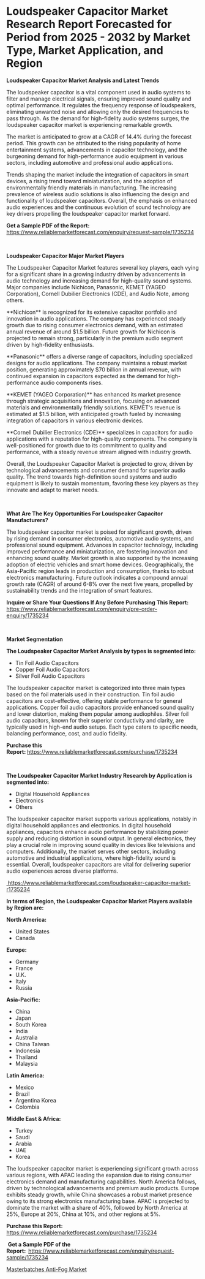 <p><h1>Loudspeaker Capacitor Market Research Report Forecasted for Period from 2025 -  2032 by Market Type, Market Application, and Region</h1></p><p><strong>Loudspeaker Capacitor Market Analysis and Latest Trends</strong></p>
<p><p>The loudspeaker capacitor is a vital component used in audio systems to filter and manage electrical signals, ensuring improved sound quality and optimal performance. It regulates the frequency response of loudspeakers, eliminating unwanted noise and allowing only the desired frequencies to pass through. As the demand for high-fidelity audio systems surges, the loudspeaker capacitor market is experiencing remarkable growth.</p><p>The market is anticipated to grow at a CAGR of 14.4% during the forecast period. This growth can be attributed to the rising popularity of home entertainment systems, advancements in capacitor technology, and the burgeoning demand for high-performance audio equipment in various sectors, including automotive and professional audio applications.</p><p>Trends shaping the market include the integration of capacitors in smart devices, a rising trend toward miniaturization, and the adoption of environmentally friendly materials in manufacturing. The increasing prevalence of wireless audio solutions is also influencing the design and functionality of loudspeaker capacitors. Overall, the emphasis on enhanced audio experiences and the continuous evolution of sound technology are key drivers propelling the loudspeaker capacitor market forward.</p></p>
<p><strong>Get a Sample PDF of the Report:&nbsp;</strong> <a href="https://www.reliablemarketforecast.com/enquiry/request-sample/1735234?utm_campaign=2603&utm_medium=2&utm_source=Github&utm_content=ia&utm_term=25032025&utm_id=loudspeaker-capacitor">https://www.reliablemarketforecast.com/enquiry/request-sample/1735234</a></p>
<p>&nbsp;</p>
<p><strong>Loudspeaker Capacitor Major Market Players</strong></p>
<p><p>The Loudspeaker Capacitor Market features several key players, each vying for a significant share in a growing industry driven by advancements in audio technology and increasing demand for high-quality sound systems. Major companies include Nichicon, Panasonic, KEMET (YAGEO Corporation), Cornell Dubilier Electronics (CDE), and Audio Note, among others.</p><p>**Nichicon** is recognized for its extensive capacitor portfolio and innovation in audio applications. The company has experienced steady growth due to rising consumer electronics demand, with an estimated annual revenue of around $1.5 billion. Future growth for Nichicon is projected to remain strong, particularly in the premium audio segment driven by high-fidelity enthusiasts.</p><p>**Panasonic** offers a diverse range of capacitors, including specialized designs for audio applications. The company maintains a robust market position, generating approximately $70 billion in annual revenue, with continued expansion in capacitors expected as the demand for high-performance audio components rises.</p><p>**KEMET (YAGEO Corporation)** has enhanced its market presence through strategic acquisitions and innovation, focusing on advanced materials and environmentally friendly solutions. KEMET's revenue is estimated at $1.5 billion, with anticipated growth fueled by increasing integration of capacitors in various electronic devices.</p><p>**Cornell Dubilier Electronics (CDE)** specializes in capacitors for audio applications with a reputation for high-quality components. The company is well-positioned for growth due to its commitment to quality and performance, with a steady revenue stream aligned with industry growth.</p><p>Overall, the Loudspeaker Capacitor Market is projected to grow, driven by technological advancements and consumer demand for superior audio quality. The trend towards high-definition sound systems and audio equipment is likely to sustain momentum, favoring these key players as they innovate and adapt to market needs.</p></p>
<p>&nbsp;</p>
<p><strong>What Are The Key Opportunities For Loudspeaker Capacitor Manufacturers?</strong></p>
<p><p>The loudspeaker capacitor market is poised for significant growth, driven by rising demand in consumer electronics, automotive audio systems, and professional sound equipment. Advances in capacitor technology, including improved performance and miniaturization, are fostering innovation and enhancing sound quality. Market growth is also supported by the increasing adoption of electric vehicles and smart home devices. Geographically, the Asia-Pacific region leads in production and consumption, thanks to robust electronics manufacturing. Future outlook indicates a compound annual growth rate (CAGR) of around 6-8% over the next five years, propelled by sustainability trends and the integration of smart features.</p></p>
<p><strong>Inquire or Share Your Questions If Any Before Purchasing This Report:</strong> <a href="https://www.reliablemarketforecast.com/enquiry/pre-order-enquiry/1735234?utm_campaign=2603&utm_medium=2&utm_source=Github&utm_content=ia&utm_term=25032025&utm_id=loudspeaker-capacitor">https://www.reliablemarketforecast.com/enquiry/pre-order-enquiry/1735234</a></p>
<p>&nbsp;</p>
<p><strong>Market Segmentation</strong></p>
<p><strong>The Loudspeaker Capacitor Market Analysis by types is segmented into:</strong></p>
<p><ul><li>Tin Foil Audio Capacitors</li><li>Copper Foil Audio Capacitors</li><li>Silver Foil Audio Capacitors</li></ul></p>
<p><p>The loudspeaker capacitor market is categorized into three main types based on the foil materials used in their construction. Tin foil audio capacitors are cost-effective, offering stable performance for general applications. Copper foil audio capacitors provide enhanced sound quality and lower distortion, making them popular among audiophiles. Silver foil audio capacitors, known for their superior conductivity and clarity, are typically used in high-end audio setups. Each type caters to specific needs, balancing performance, cost, and audio fidelity.</p></p>
<p><strong>Purchase this Report:&nbsp;</strong><a href="https://www.reliablemarketforecast.com/purchase/1735234?utm_campaign=2603&utm_medium=2&utm_source=Github&utm_content=ia&utm_term=25032025&utm_id=loudspeaker-capacitor">https://www.reliablemarketforecast.com/purchase/1735234</a></p>
<p>&nbsp;</p>
<p><strong>The Loudspeaker Capacitor Market Industry Research by Application is segmented into:</strong></p>
<p><ul><li>Digital Household Appliances</li><li>Electronics</li><li>Others</li></ul></p>
<p><p>The loudspeaker capacitor market supports various applications, notably in digital household appliances and electronics. In digital household appliances, capacitors enhance audio performance by stabilizing power supply and reducing distortion in sound output. In general electronics, they play a crucial role in improving sound quality in devices like televisions and computers. Additionally, the market serves other sectors, including automotive and industrial applications, where high-fidelity sound is essential. Overall, loudspeaker capacitors are vital for delivering superior audio experiences across diverse platforms.</p></p>
<p><a href="https://www.reliablemarketforecast.com/loudspeaker-capacitor-market-r1735234?utm_campaign=2603&utm_medium=2&utm_source=Github&utm_content=ia&utm_term=25032025&utm_id=loudspeaker-capacitor">&nbsp;https://www.reliablemarketforecast.com/loudspeaker-capacitor-market-r1735234</a></p>
<p><strong>In terms of Region, the Loudspeaker Capacitor Market Players available by Region are:</strong></p>
<p>
    <p> <strong> North America: </strong>
        <ul>
            <li>United States</li>
            <li>Canada</li>
        </ul>
        </p> 
    <p> <strong> Europe: </strong>
        <ul>
            <li>Germany</li>
            <li>France</li>
            <li>U.K.</li>
            <li>Italy</li>
            <li>Russia</li>
        </ul>
        </p> 
    <p> <strong> Asia-Pacific: </strong>
        <ul>
            <li>China</li>
            <li>Japan</li>
            <li>South Korea</li>
            <li>India</li>
            <li>Australia</li>
            <li>China Taiwan</li>
            <li>Indonesia</li>
            <li>Thailand</li>
            <li>Malaysia</li>
        </ul>
        </p> 
    <p> <strong> Latin America: </strong>
        <ul>
            <li>Mexico</li>
            <li>Brazil</li>
            <li>Argentina Korea</li>
            <li>Colombia</li>
        </ul>
        </p> 
    <p> <strong> Middle East & Africa: </strong>
        <ul>
            <li>Turkey</li>
            <li>Saudi</li>
            <li>Arabia</li>
            <li>UAE</li>
            <li>Korea</li>
        </ul>
    </p>
    </p>
<p><p>The loudspeaker capacitor market is experiencing significant growth across various regions, with APAC leading the expansion due to rising consumer electronics demand and manufacturing capabilities. North America follows, driven by technological advancements and premium audio products. Europe exhibits steady growth, while China showcases a robust market presence owing to its strong electronics manufacturing base. APAC is projected to dominate the market with a share of 40%, followed by North America at 25%, Europe at 20%, China at 10%, and other regions at 5%.</p></p>
<p><strong>Purchase this Report: </strong><a href="https://www.reliablemarketforecast.com/purchase/1735234?utm_campaign=2603&utm_medium=2&utm_source=Github&utm_content=ia&utm_term=25032025&utm_id=loudspeaker-capacitor">https://www.reliablemarketforecast.com/purchase/1735234</a></p>
<p>&nbsp;<strong>Get a Sample PDF of the Report:&nbsp;&nbsp;</strong><a href="https://www.reliablemarketforecast.com/enquiry/request-sample/1735234?utm_campaign=2603&utm_medium=2&utm_source=Github&utm_content=ia&utm_term=25032025&utm_id=loudspeaker-capacitor">https://www.reliablemarketforecast.com/enquiry/request-sample/1735234</a></p>
<p><strong></strong></p>
<p><p><a href="https://github.com/chungwimbu4/Market-Research-Report-List-1/blob/main/masterbatches-anti-fog-market.md?utm_campaign=2603&utm_medium=2&utm_source=Github&utm_content=ia&utm_term=25032025&utm_id=loudspeaker-capacitor">Masterbatches Anti-Fog Market</a></p></p>